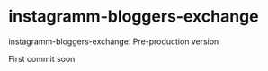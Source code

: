 # instagramm-bloggers-exchange
instagramm-bloggers-exchange. Pre-production version

First commit soon
